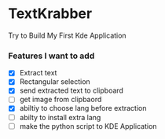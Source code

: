 # TextKrabber
Try to Build My First Kde Application

### Features I want to add

- [x] Extract text
- [x] Rectangular selection
- [x] send extracted text to clipboard
- [ ] get image from clipbaord
- [X] abiltiy to choose lang before extraction
- [ ] abilty to install extra lang
- [ ] make the python script to KDE Application
